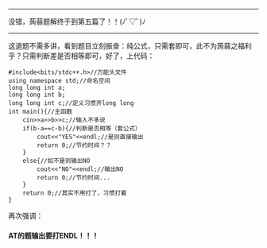 

------------
没错，蒟蒻题解终于到第五篇了！！(ﾉﾟ▽ﾟ)ﾉ

------------
这道题不需多讲，看到题目立刻振奋：纯公式，只需套即可，此不为蒟蒻之福利乎？只需判断差是否相等即可，好了，上代码：
```
#include<bits/stdc++.h>//万能头文件 
using namespace std;//命名空间 
long long int a;
long long int b;
long long int c;//定义习惯开long long 
int main(){//主函数 
	cin>>a>>b>>c;//输入不多说 
	if(b-a==c-b){//判断是否相等（套公式） 
		cout<<"YES"<<endl;//是则直接输出
		return 0;//节约时间？？ 
	}
	else{//如不是则输出NO 
		cout<<"NO"<<endl;//输出NO 
		return 0;//节约时间... 
	}
	return 0;//其实不用打了，习惯打着 
}
```
再次强调：
#### AT的题输出要打ENDL！！！